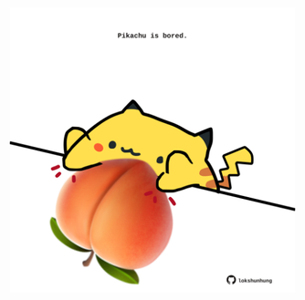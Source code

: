 <!-- built at 13/10/2024, 02:25:32 UTC -->
<p align="center">
  <img width="500" height="500" src="./ReadmeImage.svg">
</p>
